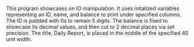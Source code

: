 This program showcases on IO manipulation. It uses initalized variables representing an ID, name, and balance to print under specified columns. The ID is padded with 0s to remain 5 digits. The balance is fixed to showcase its decimal values, and then cut to 2 decimal places via set precision. The title, Daily Report, is placed in the middle of the specified 40 unit width.
